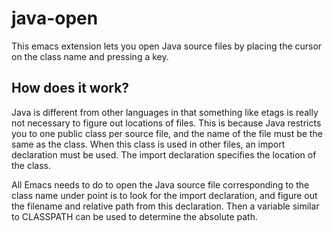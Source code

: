 # java-open
This emacs extension lets you open Java source files by placing the cursor on the class name and pressing a key.

## How does it work?
Java is different from other languages in that something like etags is really not necessary to figure out locations of files.
This is because Java restricts you to one public class per source file, and the name of the file must be the same as the class. When this class is used in other files, an import declaration must be used. The import declaration specifies the location of the class.

All Emacs needs to do to open the Java source file corresponding to the class name under point is to look for the import declaration, and figure out the filename and relative path from this declaration. Then a variable similar to CLASSPATH can be used to determine the absolute path.

